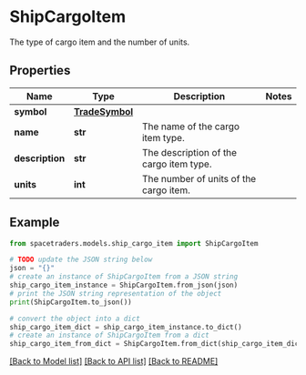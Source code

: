 # ShipCargoItem

The type of cargo item and the number of units.

## Properties

Name | Type | Description | Notes
------------ | ------------- | ------------- | -------------
**symbol** | [**TradeSymbol**](TradeSymbol.md) |  | 
**name** | **str** | The name of the cargo item type. | 
**description** | **str** | The description of the cargo item type. | 
**units** | **int** | The number of units of the cargo item. | 

## Example

```python
from spacetraders.models.ship_cargo_item import ShipCargoItem

# TODO update the JSON string below
json = "{}"
# create an instance of ShipCargoItem from a JSON string
ship_cargo_item_instance = ShipCargoItem.from_json(json)
# print the JSON string representation of the object
print(ShipCargoItem.to_json())

# convert the object into a dict
ship_cargo_item_dict = ship_cargo_item_instance.to_dict()
# create an instance of ShipCargoItem from a dict
ship_cargo_item_from_dict = ShipCargoItem.from_dict(ship_cargo_item_dict)
```
[[Back to Model list]](../README.md#documentation-for-models) [[Back to API list]](../README.md#documentation-for-api-endpoints) [[Back to README]](../README.md)


